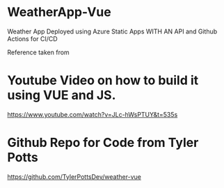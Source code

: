 # WeatherApp-Vue
Weather App Deployed using Azure Static Apps WITH AN API and Github Actions for CI/CD

Reference taken from 
# Youtube Video on how to build it using VUE and JS.
https://www.youtube.com/watch?v=JLc-hWsPTUY&t=535s

# Github Repo for Code from Tyler Potts
https://github.com/TylerPottsDev/weather-vue
